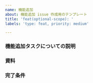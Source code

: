 ```yaml
---
name: 機能追加
about: 機能追加 issue 作成用のテンプレート
title: 'feat(optional-scope): '
labels: 'type: feat, priority: medium'

---
```


<!-- NOTE: -->
<!-- issue タイトルは、それを読んだだけで何（what）を対応すべきかわかるように記述するように心がける -->
<!-- Issue-Driven Development（IDD）のアジリティを損なわないようにするため、 -->
<!-- タイトルの記述だけで対応する内容が自明である場合は、以下のセクションの記述を省略しても良いこととする -->

### 機能追加タスクについての説明
<!-- タイトルより詳細な記述をする -->


### 資料
<!-- 必要であれば、Backlog/Zendesk/Confluence/Jira などのリンクを添付する -->


### 完了条件
<!-- 何が達成されればこの issue がクローズできるかを記述する -->

